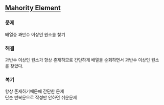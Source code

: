 ## [Mahority Element](https://leetcode.com/problems/majority-element/?envType=problem-list-v2&envId=rab78cw1)

### 문제
배열중 과반수 이상인 원소를 찾기

### 해결
과반수 이상인 원소가 항상 존재하므로 간단하게 배열을 순회하면서 과반수 이상인 원소를 찾았다.

### 복기
항상 존재하기때문에 간단한 문제<br/>
단순 반복문으로 작성만 안하면 쉬운문제
